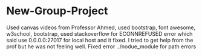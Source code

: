 ﻿# New-Group-Project
Used canvas videos from Professor Ahmed, used bootstrap, font awesome, w3school, bootstrap, used stackoverflow for ECONNREFUSED error which said use 0.0.0.0:27017 for local host and it fixed. I tried to get help from the prof but he was not feeling well. 
Fixed error ../nodue_module for path errors
